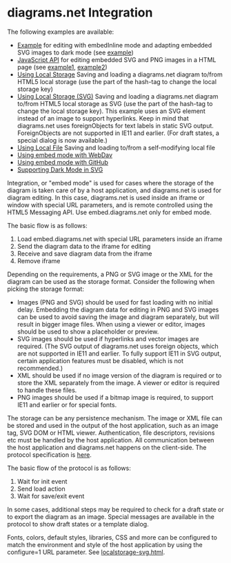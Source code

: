# diagrams.net Integration



The following examples are available:

* <a href="https://github.com/jgraph/drawio-integration/blob/master/inline.js" target="_blank">Example</a> for editing with embedInline mode and adapting embedded SVG images to dark mode (see <a href="http://brendansd3.github.io/drawio-integration/inline.html" target="_blank">example</a>)
* <a href="https://github.com/jgraph/drawio-integration/blob/master/diagram-editor.js" target="_blank">JavaScript API</a> for editing embedded SVG and PNG images in a HTML page (see <a href="http://brendansd3.github.io/drawio-integration/helloworld.html" target="_blank">example1</a>, <a href="http://brendansd3.github.io/drawio-integration/javascript.html" target="_blank">example2</a>)
* <a href="http://brendansd3.github.io/drawio-integration/localstorage.html#default" target="_blank">Using Local Storage</a> Saving and loading a diagrams.net diagram to/from HTML5 local storage (use the part of the hash-tag to change the local storage key)
* <a href="http://brendansd3.github.io/drawio-integration/localstorage-svg.html#default" target="_blank">Using Local Storage (SVG)</a> Saving and loading a diagrams.net diagram to/from HTML5 local storage as SVG (use the part of the hash-tag to change the local storage key). This example uses an SVG element instead of an image to support hyperlinks. Keep in mind that diagrams.net uses foreignObjects for text labels in static SVG output. ForeignObjects are not supported in IE11 and earlier. (For draft states, a special dialog is now available.)
* <a href="https://brendansd3.github.io/drawio-integration/localfile.html" target="_blank">Using Local File</a> Saving and loading to/from a self-modifying local file
* <a href="https://github.com/jgraph/drawio-integration/tree/master/webdav" target="_blank">Using embed mode with WebDav</a>
* <a href="https://github.com/jgraph/drawio-github" target="_blank">Using embed mode with GitHub</a>
* <a href="https://github.com/jgraph/drawio-github/blob/master/DARK-MODE.md" target="_blank">Supporting Dark Mode in SVG</a>

Integration, or "embed mode" is used for cases where the storage of the diagram is taken care of by a host application,
and diagrams.net is used for diagram editing. In this case, diagrams.net is used inside an iframe or window with special URL
parameters, and is remote controlled using the HTML5 Messaging API. Use embed.diagrams.net only for embed mode.

The basic flow is as follows:

1. Load embed.diagrams.net with special URL parameters inside an iframe
2. Send the diagram data to the iframe for editing
3. Receive and save diagram data from the iframe
4. Remove iframe

Depending on the requirements, a PNG or SVG image or the XML for the diagram can be used as the storage format. Consider the following when picking the storage format:

- Images (PNG and SVG) should be used for fast loading with no initial delay. Embedding the diagram data for editing in PNG and SVG images can be used to avoid saving the image and diagram separately, but will result in bigger image files. When using a viewer or editor, images should be used to show a placeholder or preview.
- SVG images should be used if hyperlinks and vector images are required. (The SVG output of diagrams.net uses foreign objects, which are not
supported in IE11 and earlier. To fully support IE11 in SVG output, certain application features must be disabled, which is not recommended.)
- XML should be used if no image version of the diagram is required or to store the XML separately from the image. A viewer or editor is required
to handle these files.
- PNG images should be used if a bitmap image is required, to support IE11 and earlier or for special fonts.

The storage can be any persistence mechanism. The image or XML file can be stored and used in the output of the host application, such as an image tag, SVG DOM or HTML viewer. Authentication, file descriptors, revisions etc must be handled by the host application. All communication between the host application and diagrams.net happens on the client-side. The protocol specification is <a href="https://desk.draw.io/support/solutions/articles/16000042544" target="_blank">here</a>.

The basic flow of the protocol is as follows:

1. Wait for init event
2. Send load action
3. Wait for save/exit event

In some cases, additional steps may be required to check for a draft state or to export the diagram as an image. Special messages are available in the protocol to show draft states or a template dialog.

Fonts, colors, default styles, libraries, CSS and more can be configured to match the environment and style of the host application by using the configure=1 URL parameter. See <a href="https://github.com/jgraph/drawio-integration/blob/master/localstorage-svg.html#L68" target="_blank">localstorage-svg.html</a>.

